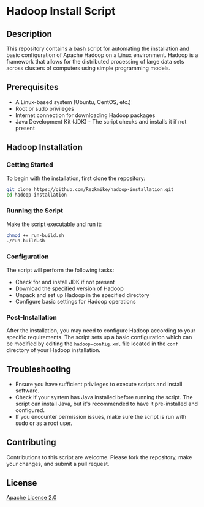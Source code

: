 # Hadoop Install Script

## Description
This repository contains a bash script for automating the installation and basic configuration of Apache Hadoop on a Linux environment. Hadoop is a framework that allows for the distributed processing of large data sets across clusters of computers using simple programming models.

## Prerequisites
- A Linux-based system (Ubuntu, CentOS, etc.)
- Root or sudo privileges
- Internet connection for downloading Hadoop packages
- Java Development Kit (JDK) - The script checks and installs it if not present

## Hadoop Installation

### Getting Started
To begin with the installation, first clone the repository:

```sh
git clone https://github.com/Rezkmike/hadoop-installation.git
cd hadoop-installation
```


### Running the Script
Make the script executable and run it:

```sh
chmod +x run-build.sh
./run-build.sh
```


### Configuration
The script will perform the following tasks:
- Check for and install JDK if not present
- Download the specified version of Hadoop
- Unpack and set up Hadoop in the specified directory
- Configure basic settings for Hadoop operations

### Post-Installation
After the installation, you may need to configure Hadoop according to your specific requirements. The script sets up a basic configuration which can be modified by editing the `hadoop-config.xml` file located in the `conf` directory of your Hadoop installation.

## Troubleshooting
- Ensure you have sufficient privileges to execute scripts and install software.
- Check if your system has Java installed before running the script. The script can install Java, but it's recommended to have it pre-installed and configured.
- If you encounter permission issues, make sure the script is run with sudo or as a root user.

## Contributing
Contributions to this script are welcome. Please fork the repository, make your changes, and submit a pull request.

## License
[Apache License 2.0](LICENSE)
